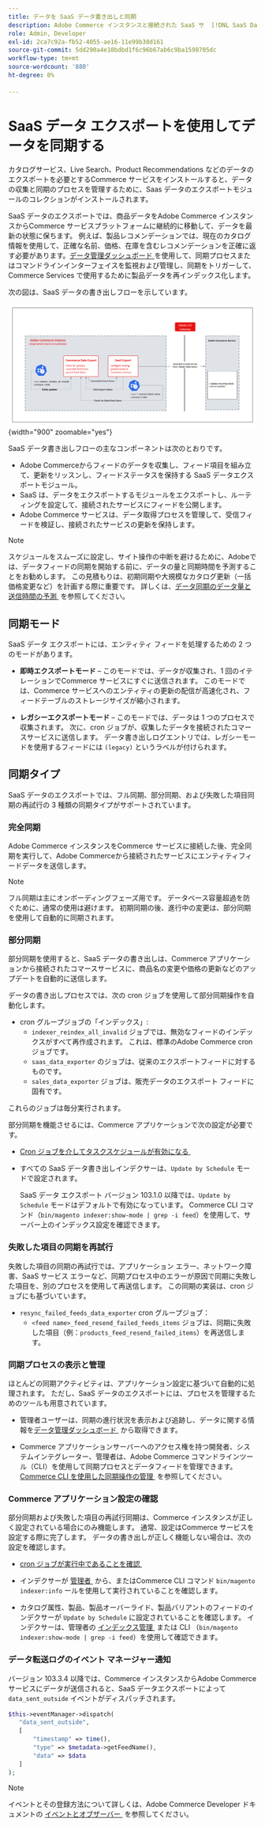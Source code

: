 ```yaml
---
title: データを SaaS データ書き出しと同期
description: Adobe Commerce インスタンスと接続された SaaS サ  [!DNL SaaS Data Export]  ビスとの間でデータを収集および同期する方法について説明します。
role: Admin, Developer
exl-id: 2ca7c92a-fb52-4055-ae16-11e99b38d161
source-git-commit: 5dd290a4e10bdbd1f6c96b67ab6c9ba1598705dc
workflow-type: tm+mt
source-wordcount: '880'
ht-degree: 0%

---
```


# SaaS データ エクスポートを使用してデータを同期する

カタログサービス、Live Search、Product Recommendations などのデータのエクスポートを必要とするCommerce サービスをインストールすると、データの収集と同期のプロセスを管理するために、Saas データのエクスポートモジュールのコレクションがインストールされます。

SaaS データのエクスポートでは、商品データをAdobe Commerce インスタンスからCommerce サービスプラットフォームに継続的に移動して、データを最新の状態に保ちます。 例えば、製品レコメンデーションでは、現在のカタログ情報を使用して、正確な名前、価格、在庫を含むレコメンデーションを正確に返す必要があります。 [&#x200B; データ管理ダッシュボード &#x200B;](https://experienceleague.adobe.com/ja/docs/commerce/user-guides/data-services/catalog-sync) を使用して、同期プロセスまたはコマンドラインインターフェイスを監視および管理し、同期をトリガーして、Commerce Services で使用するために製品データを再インデックス化します。

次の図は、SaaS データの書き出しフローを示しています。

![Adobe Commerceの SaaS データ書き出し収集および同期フロー &#x200B;](assets/data-export-flow.png){width="900" zoomable="yes"}

SaaS データ書き出しフローの主なコンポーネントは次のとおりです。

- Adobe Commerceからフィードのデータを収集し、フィード項目を組み立て、更新をリッスンし、フィードステータスを保持する SaaS データエクスポートモジュール。
- SaaS は、データをエクスポートするモジュールをエクスポートし、ルーティングを設定して、接続されたサービスにフィードを公開します。
- Adobe Commerce サービスは、データ取得プロセスを管理して、受信フィードを検証し、接続されたサービスの更新を保持します。

>[!NOTE]
>
>スケジュールをスムーズに設定し、サイト操作の中断を避けるために、Adobeでは、データフィードの同期を開始する前に、データの量と同期時間を予測することをお勧めします。 この見積もりは、初期同期や大規模なカタログ更新（一括価格変更など）を計画する際に重要です。 詳しくは、[&#x200B; データ同期のデータ量と送信時間の予測 &#x200B;](estimate-data-volume-sync-time.md) を参照してください。

## 同期モード

SaaS データ エクスポートには、エンティティ フィードを処理するための 2 つのモードがあります。

- **即時エクスポートモード** – このモードでは、データが収集され、1 回のイテレーションでCommerce サービスにすぐに送信されます。 このモードでは、Commerce サービスへのエンティティの更新の配信が高速化され、フィードテーブルのストレージサイズが縮小されます。

- **レガシーエクスポートモード** – このモードでは、データは 1 つのプロセスで収集されます。 次に、cron ジョブが、収集したデータを接続されたコマースサービスに送信します。 データ書き出しログエントリでは、レガシーモードを使用するフィードには `(legacy)` というラベルが付けられます。

## 同期タイプ

SaaS データのエクスポートでは、フル同期、部分同期、および失敗した項目同期の再試行の 3 種類の同期タイプがサポートされています。

### 完全同期

Adobe Commerce インスタンスをCommerce サービスに接続した後、完全同期を実行して、Adobe Commerceから接続されたサービスにエンティティフィードデータを送信します。

>[!NOTE]
>
>フル同期は主にオンボーディングフェーズ用です。 データベース容量超過を防ぐために、通常の使用は避けます。 初期同期の後、進行中の変更は、部分同期を使用して自動的に同期されます。

### 部分同期

部分同期を使用すると、SaaS データの書き出しは、Commerce アプリケーションから接続されたコマースサービスに、商品名の変更や価格の更新などのアップデートを自動的に送信します。

データの書き出しプロセスでは、次の cron ジョブを使用して部分同期操作を自動化します。

- cron グループジョブの「インデックス」:
   - `indexer_reindex_all_invalid` ジョブでは、無効なフィードのインデックスがすべて再作成されます。 これは、標準のAdobe Commerce cron ジョブです。
   - `saas_data_exporter` のジョブは、従来のエクスポートフィードに対するものです。
   - `sales_data_exporter` ジョブは、販売データのエクスポート フィードに固有です。

これらのジョブは毎分実行されます。

部分同期を機能させるには、Commerce アプリケーションで次の設定が必要です。

- [Cron ジョブを介してタスクスケジュールが有効になる &#x200B;](https://experienceleague.adobe.com/docs/commerce-operations/installation-guide/next-steps/configuration.html?lang=ja)

- すべての SaaS データ書き出しインデクサーは、`Update by Schedule` モードで設定されます。

  SaaS データ エクスポート バージョン 103.1.0 以降では、`Update by Schedule` モードはデフォルトで有効になっています。 Commerce CLI コマンド（`bin/magento indexer:show-mode | grep -i feed`）を使用して、サーバー上のインデックス設定を確認できます。

### 失敗した項目の同期を再試行

失敗した項目の同期の再試行では、アプリケーション エラー、ネットワーク障害、SaaS サービス エラーなど、同期プロセス中のエラーが原因で同期に失敗した項目を、別のプロセスを使用して再送信します。 この同期の実装は、cron ジョブにも基づいています。

- `resync_failed_feeds_data_exporter` cron グループジョブ：
   - `<feed name>_feed_resend_failed_feeds_items` ジョブは、同期に失敗した項目（例：`products_feed_resend_failed_items`）を再送信します。

### 同期プロセスの表示と管理

ほとんどの同期アクティビティは、アプリケーション設定に基づいて自動的に処理されます。 ただし、SaaS データのエクスポートには、プロセスを管理するためのツールも用意されています。

- 管理者ユーザーは、同期の進行状況を表示および追跡し、データに関する情報を [&#x200B; データ管理ダッシュボード &#x200B;](https://experienceleague.adobe.com/ja/docs/commerce-admin/systems/data-transfer/data-dashboard) から取得できます。

- Commerce アプリケーションサーバーへのアクセス権を持つ開発者、システムインテグレーター、管理者は、Adobe Commerce コマンドラインツール（CLI）を使用して同期プロセスとデータフィードを管理できます。 [Commerce CLI を使用した同期操作の管理 &#x200B;](data-export-cli-commands.md) を参照してください。

### Commerce アプリケーション設定の確認

部分同期および失敗した項目の再試行同期は、Commerce インスタンスが正しく設定されている場合にのみ機能します。 通常、設定はCommerce サービスを設定する際に完了します。 データの書き出しが正しく機能しない場合は、次の設定を確認します。

- [cron ジョブが実行中であることを確認 &#x200B;](https://experienceleague.adobe.com/ja/docs/commerce-knowledge-base/kb/troubleshooting/miscellaneous/cron-readiness-check-issues)

- インデクサーが [&#x200B; 管理者 &#x200B;](https://experienceleague.adobe.com/ja/docs/commerce-admin/systems/tools/index-management) から、またはCommerce CLI コマンド `bin/magento indexer:info` ールを使用して実行されていることを確認します。

- カタログ属性、製品、製品オーバーライド、製品バリアントのフィードのインデクサーが `Update by Schedule` に設定されていることを確認します。 インデクサーは、管理者の [&#x200B; インデックス管理 &#x200B;](https://experienceleague.adobe.com/ja/docs/commerce-admin/systems/tools/index-management) または CLI （`bin/magento indexer:show-mode | grep -i feed`）を使用して確認できます。

### データ転送ログのイベント マネージャー通知

バージョン 103.3.4 以降では、Commerce インスタンスからAdobe Commerce サービスにデータが送信されると、SaaS データエクスポートによって `data_sent_outside` イベントがディスパッチされます。

```php
$this->eventManager->dispatch(
   "data_sent_outside",
   [
       "timestamp" => time(),
       "type" => $metadata->getFeedName(),
       "data" => $data
   ]
);
```

>[!NOTE]
>
>イベントとその登録方法について詳しくは、Adobe Commerce Developer ドキュメントの [&#x200B; イベントとオブザーバー &#x200B;](https://developer.adobe.com/commerce/php/development/components/events-and-observers) を参照してください。
